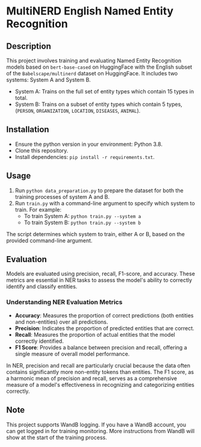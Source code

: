 # MultiNERD English Named Entity Recognition

## Description
This project involves training and evaluating Named Entity Recognition models based on `bert-base-cased` on HuggingFace with the English subset of the `Babelscape/multinerd` dataset on HuggingFace. It includes two systems: System A and System B.
- System A: Trains on the full set of entity types which contain 15 types in total.
- System B: Trains on a subset of entity types which contain 5 types, (`PERSON`, `ORGANIZATION`, `LOCATION`, `DISEASES`, `ANIMAL`).

## Installation
- Ensure the python version in your environment: Python 3.8.
- Clone this repository.
- Install dependencies: `pip install -r requirements.txt`.

## Usage
1. Run `python data_preparation.py` to prepare the dataset for both the training processes of system A and B.
2. Run `train.py` with a command-line argument to specify which system to train. For example:
    - To train System A: `python train.py --system a`
    - To train System B: `python train.py --system b`

The script determines which system to train, either A or B, based on the provided command-line argument.

## Evaluation
Models are evaluated using precision, recall, F1-score, and accuracy. These metrics are essential in NER tasks to assess the model's ability to correctly identify and classify entities. 

### Understanding NER Evaluation Metrics
- **Accuracy**: Measures the proportion of correct predictions (both entities and non-entities) over all predictions.
- **Precision**: Indicates the proportion of predicted entities that are correct.
- **Recall**: Measures the proportion of actual entities that the model correctly identified.
- **F1 Score**: Provides a balance between precision and recall, offering a single measure of overall model performance.

In NER, precision and recall are particularly crucial because the data often contains significantly more non-entity tokens than entities. The F1 score, as a harmonic mean of precision and recall, serves as a comprehensive measure of a model's effectiveness in recognizing and categorizing entities correctly.

## Note
This project supports WandB logging. If you have a WandB account, you can get logged in for training monitoring. More instructions from WandB will show at the start of the training process.
